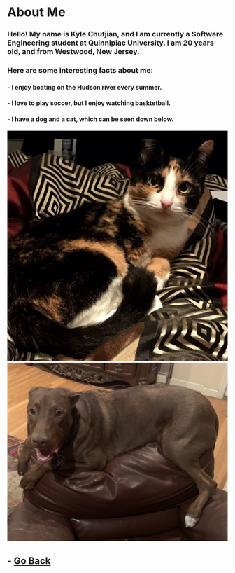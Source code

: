 # About Me

### Hello! My name is Kyle Chutjian, and I am currently a Software Engineering student at Quinnipiac University. I am 20 years old, and from Westwood, New Jersey. 
### Here are some interesting facts about me:
#### - I enjoy boating on the Hudson river every summer.
#### - I love to play soccer, but I enjoy watching basktetball.
#### - I have a dog and a cat, which can be seen down below.

<img src="assets/images/cat.png" alt="Cat">
<img src="assets/images/dog.png" alt="Dog">



## - [Go Back](https://kylechutjian.github.io/)
